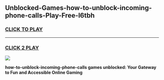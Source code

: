 
## Unblocked-Games-how-to-unblock-incoming-phone-calls-Play-Free-l6tbh
<h3>
<a href="https://premium76.site?title=how-to-unblock-incoming-phone-calls&ref=18A1">CLICK TO PLAY</a></h3>
<hr>

<h3>
<a href="https://premium76.site?title=how-to-unblock-incoming-phone-calls&ref=18A1">CLICK 2 PLAY</a>
  
</h3>

<a href="https://premium76.site?title=how-to-unblock-incoming-phone-calls&ref=18A1"><img src="https://clearcache.store/games.png"></a>


**how-to-unblock-incoming-phone-calls games unblocked: Your Gateway to Fun and Accessible Online Gaming**
